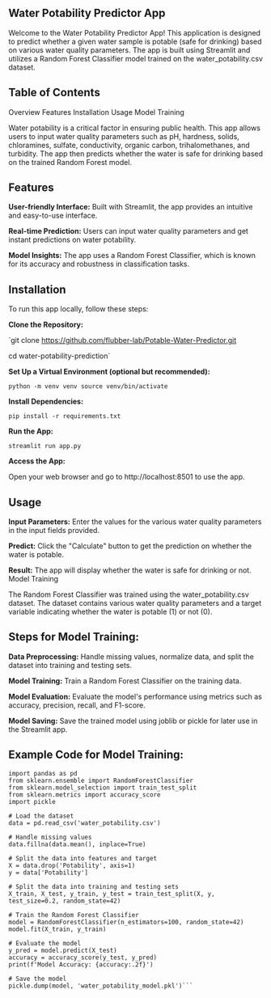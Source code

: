 ## Water Potability Predictor App

Welcome to the Water Potability Predictor App! This application is designed to predict whether a given water sample is potable (safe for drinking) based on various water quality parameters. The app is built using Streamlit and utilizes a Random Forest Classifier model trained on the water_potability.csv dataset.

## Table of Contents

Overview
Features
Installation
Usage
Model Training

Water potability is a critical factor in ensuring public health. This app allows users to input water quality parameters such as pH, hardness, solids, chloramines, sulfate, conductivity, organic carbon, trihalomethanes, and turbidity. The app then predicts whether the water is safe for drinking based on the trained Random Forest model.

## Features

**User-friendly Interface:** Built with Streamlit, the app provides an intuitive and easy-to-use interface.

**Real-time Prediction:** Users can input water quality parameters and get instant predictions on water potability.

**Model Insights:** The app uses a Random Forest Classifier, which is known for its accuracy and robustness in classification tasks.

## Installation

To run this app locally, follow these steps:

**Clone the Repository:**

`git clone https://github.com/flubber-lab/Potable-Water-Predictor.git

cd water-potability-prediction`

**Set Up a Virtual Environment (optional but recommended):**

`python -m venv venv
source venv/bin/activate `

**Install Dependencies:**

`pip install -r requirements.txt`

**Run the App:**

`streamlit run app.py`

**Access the App:**

Open your web browser and go to http://localhost:8501 to use the app.

## Usage

**Input Parameters:** Enter the values for the various water quality parameters in the input fields provided.

**Predict:** Click the "Calculate" button to get the prediction on whether the water is potable.

**Result:** The app will display whether the water is safe for drinking or not.
Model Training

The Random Forest Classifier was trained using the water_potability.csv dataset. The dataset contains various water quality parameters and a target variable indicating whether the water is potable (1) or not (0).

## Steps for Model Training:

**Data Preprocessing:** Handle missing values, normalize data, and split the dataset into training and testing sets.

**Model Training:** Train a Random Forest Classifier on the training data.

**Model Evaluation:** Evaluate the model's performance using metrics such as accuracy, precision, recall, and F1-score.

**Model Saving:** Save the trained model using joblib or pickle for later use in the Streamlit app.

## Example Code for Model Training:

```
import pandas as pd
from sklearn.ensemble import RandomForestClassifier
from sklearn.model_selection import train_test_split
from sklearn.metrics import accuracy_score
import pickle

# Load the dataset
data = pd.read_csv('water_potability.csv')

# Handle missing values
data.fillna(data.mean(), inplace=True)

# Split the data into features and target
X = data.drop('Potability', axis=1)
y = data['Potability']

# Split the data into training and testing sets
X_train, X_test, y_train, y_test = train_test_split(X, y, test_size=0.2, random_state=42)

# Train the Random Forest Classifier
model = RandomForestClassifier(n_estimators=100, random_state=42)
model.fit(X_train, y_train)

# Evaluate the model
y_pred = model.predict(X_test)
accuracy = accuracy_score(y_test, y_pred)
print(f'Model Accuracy: {accuracy:.2f}')

# Save the model
pickle.dump(model, 'water_potability_model.pkl')```
